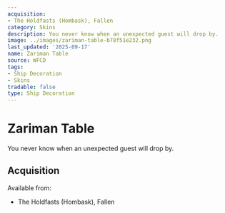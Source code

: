 ```yaml
---
acquisition:
- The Holdfasts (Hombask), Fallen
category: Skins
description: You never know when an unexpected guest will drop by.
image: ../images/zariman-table-b78f51e232.png
last_updated: '2025-09-17'
name: Zariman Table
source: WFCD
tags:
- Ship Decoration
- Skins
tradable: false
type: Ship Decoration
---
```


# Zariman Table

You never know when an unexpected guest will drop by.

## Acquisition

Available from:
- The Holdfasts (Hombask), Fallen


